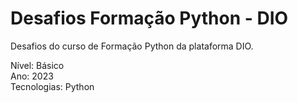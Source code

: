 # Desafios Formação Python - DIO
Desafios do curso de Formação Python da plataforma DIO.

Nível: Básico <br>
Ano: 2023<br>
Tecnologias: Python<br>
